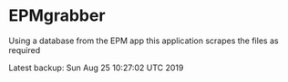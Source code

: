 # EPMgrabber
Using a database from the EPM app this application scrapes the files as required


Latest backup: Sun Aug 25 10:27:02 UTC 2019
